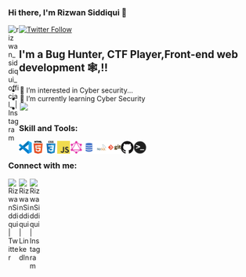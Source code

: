 ### Hi there, I'm Rizwan Siddiqui 👋


[![Twitter Follow](https://img.shields.io/twitter/follow/RizwanSiddiqui?color=1DA1F2&logo=twitter&style=for-the-badge)][twitter]
[<img align="left" alt="rizwan_siddiqui_official_ | Instagram" width="22px" src="https://cdn.jsdelivr.net/npm/simple-icons@v3/icons/instagram.svg" />][instagram]



## I'm a Bug Hunter, CTF Player,Front-end web development 🕸️,!!

- 👀 I’m interested in Cyber security...
- 🌱 I’m currently learning Cyber Security 
- <img width="auto" height="auto" src="https://user-images.githubusercontent.com/72160000/133192197-ba12e6dc-7b05-4d65-99ac-3c9583325d87.png" >




### Skill and Tools:
<img align="left" alt="Visual Studio Code" width="26px" 
src="https://raw.githubusercontent.com/github/explore/80688e429a7d4ef2fca1e82350fe8e3517d3494d/topics/visual-studio-code/visual-studio-code.png"/>
<img align="left" alt="HTML5" width="26px" src="https://raw.githubusercontent.com/github/explore/80688e429a7d4ef2fca1e82350fe8e3517d3494d/topics/html/html.png" />
<img align="left" alt="CSS3" width="26px" src="https://raw.githubusercontent.com/github/explore/80688e429a7d4ef2fca1e82350fe8e3517d3494d/topics/css/css.png" />
<img align="left" alt="JavaScript" width="26px" src="https://raw.githubusercontent.com/github/explore/80688e429a7d4ef2fca1e82350fe8e3517d3494d/topics/javascript/javascript.png" />
<img align="left" alt="GraphQL" width="26px" src="https://raw.githubusercontent.com/github/explore/80688e429a7d4ef2fca1e82350fe8e3517d3494d/topics/graphql/graphql.png" />
<img align="left" alt="SQL" width="26px" src="https://raw.githubusercontent.com/github/explore/80688e429a7d4ef2fca1e82350fe8e3517d3494d/topics/sql/sql.png" />
<img align="left" alt="MySQL" width="26px" src="https://raw.githubusercontent.com/github/explore/80688e429a7d4ef2fca1e82350fe8e3517d3494d/topics/mysql/mysql.png"/>
<img align="left" alt="Git" width="26px" src="https://raw.githubusercontent.com/github/explore/80688e429a7d4ef2fca1e82350fe8e3517d3494d/topics/git/git.png" />
<img align="left" alt="GitHub" width="26px" src="https://raw.githubusercontent.com/github/explore/78df643247d429f6cc873026c0622819ad797942/topics/github/github.png" />
<img align="left" alt="Terminal" width="26px" src="https://raw.githubusercontent.com/github/explore/80688e429a7d4ef2fca1e82350fe8e3517d3494d/topics/terminal/terminal.png" />


<br />

### Connect with me:


[<img align="left" alt="RizwanSiddiqui | Twitter" width="22px" src="https://cdn.jsdelivr.net/npm/simple-icons@v3/icons/twitter.svg" />][twitter]
[<img align="left" alt="RizwanSiddiqui | LinkedIn" width="22px" src="https://cdn.jsdelivr.net/npm/simple-icons@v3/icons/linkedin.svg" />][linkedin]
[<img align="left" alt="RizwanSiddiqui | Instagram" width="22px" src="https://cdn.jsdelivr.net/npm/simple-icons@v3/icons/instagram.svg" />][instagram]

<br />
<br />
<br />
<br />




[twitter]: https://twitter.com/Rizwan_SiDdiqu1
[instagram]: https://www.instagram.com/RizwansidDiqu1/
[linkedin]: https://www.linkedin.com/in/rizwan-siddiqui-377701209/




